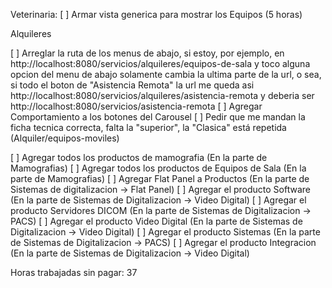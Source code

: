 Veterinaria:
[ ] Armar vista generica para mostrar los Equipos (5 horas)

Alquileres

[ ] Arreglar la ruta de los menus de abajo, si estoy, por ejemplo, en http://localhost:8080/servicios/alquileres/equipos-de-sala y toco alguna opcion del menu de abajo solamente cambia la ultima parte de la url, o sea, si todo el boton de "Asistencia Remota" la url me queda asi http://localhost:8080/servicios/alquileres/asistencia-remota y deberia ser http://localhost:8080/servicios/asistencia-remota
[ ] Agregar Comportamiento a los botones del Carousel
[ ] Pedir que me mandan la ficha tecnica correcta, falta la "superior", la "Clasica" está repetida (Alquiler/equipos-moviles)


[ ] Agregar todos los productos de mamografia (En la parte de Mamografias)
[ ] Agregar todos los productos de Equipos de Sala (En la parte de Mamografias)
[ ] Agregar Flat Panel a Productos (En la parte de Sistemas de digitalizacion -> Flat Panel)
[ ] Agregar el producto Software (En la parte de Sistemas de Digitalizacion -> Video Digital)
[ ] Agregar el producto Servidores DICOM (En la parte de Sistemas de Digitalizacion -> PACS)
[ ] Agregar el producto Video Digital (En la parte de Sistemas de Digitalizacion -> Video Digital)
[ ] Agregar el producto Sistemas (En la parte de Sistemas de Digitalizacion -> PACS)
[ ] Agregar el producto Integracion (En la parte de Sistemas de Digitalizacion -> Video Digital)

Horas trabajadas sin pagar: 37


